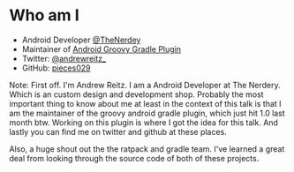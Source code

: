 # Who am I

- Android Developer [@TheNerdey](//twitter.com/the_nerdery)
- Maintainer of [Android Groovy Gradle Plugin](https://github.com/groovy/groovy-android-gradle-plugin)
- Twitter: [@andrewreitz_](//twitter.com/andrewreitz_)
- GitHub: [pieces029](//github.com/pieces029)

Note:
First off. I'm Andrew Reitz. I am a Android Developer at The Nerdery. Which is
an custom design and development shop. Probably the most important thing to know
about me at least in the context of this talk is that I am the maintainer of
the groovy android gradle plugin, which just hit 1.0 last month btw. Working on
this plugin is where I got the idea for this talk. And lastly you can find
me on twitter and github at these places.

Also, a huge shout out the the ratpack and gradle team. I've learned a great
deal from looking through the source code of both of these projects.

